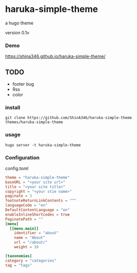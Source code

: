 # haruka-simple-theme

a hugo theme

version 0.1v

### Demo

https://shina346.github.io/haruka-simple-theme/

## TODO
- footer bug
- Rss
- color

### install

```shell
git clone https://github.com/ShinA346/haruka-simple-theme themes/haruka-simple-theme
```

### usage

```shell
hugo server -t haruka-simple-theme
```

### Configuration

config.toml

```toml
theme = "haruka-simple-theme"
baseURL = "<your site url>"
title = "<your site title>"
copyright = "<your stie name>"
paginate = 3
footnoteReturnLinkContents = "^"
languageCode = "en"
DefaultContentLanguage = "en"
enableInlineShortcodes = true
PaginatePath = ""
[menu]
  [[menu.main]]
    identifier = "about"
    name = "About"
    url = "/about/"
    weight = 10

[taxonomies]
category = "categories"
tag = "tags"
```

